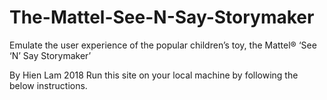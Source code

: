 # The-Mattel-See-N-Say-Storymaker
Emulate the user experience of the popular children’s toy, the Mattel® ‘See ‘N’ Say Storymaker’ 

By Hien Lam 2018
Run this site on your local machine by following the below instructions.
